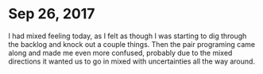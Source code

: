 # Sep 26, 2017
I had mixed feeling today, as I felt as though I was starting to dig through the backlog and knock out a couple things. Then the pair programing came along and made me even more confused, probably due to the mixed directions it wanted us to go in mixed with uncertainties all the way around. 
